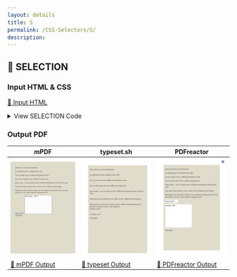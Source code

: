 ```yaml
---
layout: details
title: S
permalink: /CSS-Selectors/S/
description: 
---
```




## 🔬 SELECTION

### Input HTML & CSS

[📄 Input HTML](https://raw.githubusercontent.com/azettl/compare.html2pdf.tools/master//html/CSS%20Selectors/S/selection.html)

<details>
    <summary>
        View SELECTION Code
    </summary>
    <pre><code class="hljs xml"><span class="hljs-meta">&lt;!DOCTYPE <span class="hljs-meta-keyword">html</span>&gt;</span>
<span class="hljs-comment">&lt;!-- Sample from https://css-tricks.com/almanac/selectors/s/selection/ --&gt;</span>
<span class="hljs-tag">&lt;<span class="hljs-name">html</span> <span class="hljs-attr">lang</span>=<span class="hljs-string">"en"</span>&gt;</span>
    <span class="hljs-tag">&lt;<span class="hljs-name">head</span>&gt;</span>
        <span class="hljs-tag">&lt;<span class="hljs-name">style</span>&gt;</span><span class="css">
        <span class="hljs-selector-class">.example-color</span><span class="hljs-selector-pseudo">::selection</span> {
  <span class="hljs-attribute">color</span>: <span class="hljs-number">#8e44ad</span>;
}
<span class="hljs-selector-class">.example-background-color</span><span class="hljs-selector-pseudo">::selection</span> {
  <span class="hljs-attribute">background-color</span>: <span class="hljs-number">#f1c40f</span>;
}
<span class="hljs-selector-class">.example-background</span><span class="hljs-selector-pseudo">::selection</span> {
  <span class="hljs-attribute">background</span>: <span class="hljs-number">#e74c3c</span>;
}
<span class="hljs-selector-class">.example-both</span><span class="hljs-selector-pseudo">::selection</span> {
  <span class="hljs-attribute">background-color</span>: <span class="hljs-number">#8e44ad</span>;
  <span class="hljs-attribute">color</span>: white;
}
<span class="hljs-selector-class">.example-shadow</span><span class="hljs-selector-pseudo">::selection</span> {
  <span class="hljs-attribute">text-shadow</span>: <span class="hljs-number">1px</span> <span class="hljs-number">1px</span> <span class="hljs-number">0</span> <span class="hljs-number">#27ae60</span>;
}
<span class="hljs-selector-class">.example-input</span><span class="hljs-selector-pseudo">::selection</span> {
  <span class="hljs-attribute">background</span>: <span class="hljs-number">#2ecc71</span>;
}
<span class="hljs-selector-class">.example-textarea</span><span class="hljs-selector-pseudo">::selection</span> {
  <span class="hljs-attribute">background</span>: <span class="hljs-number">#34495e</span>;
  <span class="hljs-attribute">color</span>: white;
}
<span class="hljs-selector-tag">body</span> {
  <span class="hljs-attribute">font-family</span>: <span class="hljs-string">'Source Sans Pro'</span>, Arial, sans-serif;
  <span class="hljs-attribute">line-height</span>: <span class="hljs-number">1.45</span>;
  <span class="hljs-attribute">background</span>: <span class="hljs-number">#E0DCCC</span>;
  <span class="hljs-attribute">color</span>: <span class="hljs-number">#333</span>;
  <span class="hljs-attribute">padding</span>: <span class="hljs-number">1em</span>;
  <span class="hljs-attribute">font-size</span>: <span class="hljs-number">18px</span>;
}

<span class="hljs-selector-tag">p</span>,<span class="hljs-selector-tag">input</span>,<span class="hljs-selector-tag">textarea</span>  {
  <span class="hljs-attribute">margin-bottom</span>: <span class="hljs-number">1em</span>;
}
<span class="hljs-selector-tag">input</span>,<span class="hljs-selector-tag">textarea</span> {
  <span class="hljs-attribute">display</span>: block;
  <span class="hljs-attribute">font-size</span>: <span class="hljs-number">1em</span>;
  <span class="hljs-attribute">font-family</span>: inherit;
}

        </span><span class="hljs-tag">&lt;/<span class="hljs-name">style</span>&gt;</span>
    <span class="hljs-tag">&lt;/<span class="hljs-name">head</span>&gt;</span>
    <span class="hljs-tag">&lt;<span class="hljs-name">body</span>&gt;</span>
        <span class="hljs-tag">&lt;<span class="hljs-name">p</span>&gt;</span>Select me to see normal behavior.<span class="hljs-tag">&lt;/<span class="hljs-name">p</span>&gt;</span>
        <span class="hljs-tag">&lt;<span class="hljs-name">p</span> <span class="hljs-attr">class</span>=<span class="hljs-string">'example-color'</span>&gt;</span>Try selecting me for a different text color.<span class="hljs-tag">&lt;/<span class="hljs-name">p</span>&gt;</span>
        <span class="hljs-tag">&lt;<span class="hljs-name">p</span> <span class="hljs-attr">class</span>=<span class="hljs-string">'example-background-color'</span>&gt;</span>You can select me for a different background color.<span class="hljs-tag">&lt;/<span class="hljs-name">p</span>&gt;</span>
        <span class="hljs-tag">&lt;<span class="hljs-name">p</span> <span class="hljs-attr">class</span>=<span class="hljs-string">'example-background'</span>&gt;</span>You can also select me for a different background.<span class="hljs-tag">&lt;/<span class="hljs-name">p</span>&gt;</span>
        <span class="hljs-tag">&lt;<span class="hljs-name">p</span> <span class="hljs-attr">class</span>=<span class="hljs-string">'example-both'</span>&gt;</span>Guess what<span class="hljs-symbol">&amp;hellip;</span> you can select me for a different background color and text color.<span class="hljs-tag">&lt;/<span class="hljs-name">p</span>&gt;</span>
        <span class="hljs-tag">&lt;<span class="hljs-name">p</span> <span class="hljs-attr">class</span>=<span class="hljs-string">'example-shadow'</span>&gt;</span>How about a text-shadow? Sure, select me for a different text-shadow.<span class="hljs-tag">&lt;/<span class="hljs-name">p</span>&gt;</span>
        <span class="hljs-tag">&lt;<span class="hljs-name">p</span> <span class="hljs-attr">class</span>=<span class="hljs-string">'example-background-color'</span>&gt;</span>
          What about nest elements? Select me for a different background color.
          <span class="hljs-tag">&lt;<span class="hljs-name">span</span> <span class="hljs-attr">class</span>=<span class="hljs-string">'example-color'</span>&gt;</span>And this sentence is just a color selection.<span class="hljs-tag">&lt;/<span class="hljs-name">span</span>&gt;</span>
          Nesting works!
        <span class="hljs-tag">&lt;/<span class="hljs-name">p</span>&gt;</span>
        <span class="hljs-tag">&lt;<span class="hljs-name">input</span> <span class="hljs-attr">class</span>=<span class="hljs-string">'example-input'</span> <span class="hljs-attr">type</span>=<span class="hljs-string">'text'</span> <span class="hljs-attr">value</span>=<span class="hljs-string">'Inputs work!*'</span>&gt;</span>
        <span class="hljs-tag">&lt;<span class="hljs-name">textarea</span> <span class="hljs-attr">class</span>=<span class="hljs-string">'example-textarea'</span> <span class="hljs-attr">cols</span>=<span class="hljs-string">'30'</span> <span class="hljs-attr">name</span>=<span class="hljs-string">''</span> <span class="hljs-attr">rows</span>=<span class="hljs-string">'10'</span>&gt;</span>Textarea, too!*<span class="hljs-tag">&lt;/<span class="hljs-name">textarea</span>&gt;</span>
        <span class="hljs-tag">&lt;<span class="hljs-name">div</span> <span class="hljs-attr">class</span>=<span class="hljs-string">'foot-notes'</span>&gt;</span>*not Safari<span class="hljs-tag">&lt;/<span class="hljs-name">div</span>&gt;</span>
    <span class="hljs-tag">&lt;/<span class="hljs-name">body</span>&gt;</span>
<span class="hljs-tag">&lt;/<span class="hljs-name">html</span>&gt;</span></code></pre>
</details>

### Output PDF

| mPDF | typeset.sh | PDFreactor |
|---------|---------|---------|
| ![mPDF Preview](mpdf__html_CSS_Selectors_S_selection.html.png) | ![typeset Preview](typeset__html_CSS_Selectors_S_selection.html.png) | ![PDFreactor Preview](pdfreactor__html_CSS_Selectors_S_selection.html.png) |
| [📕 mPDF Output](mpdf__html_CSS_Selectors_S_selection.html.pdf) | [📕 typeset Output](typeset__html_CSS_Selectors_S_selection.html.pdf) | [📕 PDFreactor Output](pdfreactor__html_CSS_Selectors_S_selection.html.pdf) |


